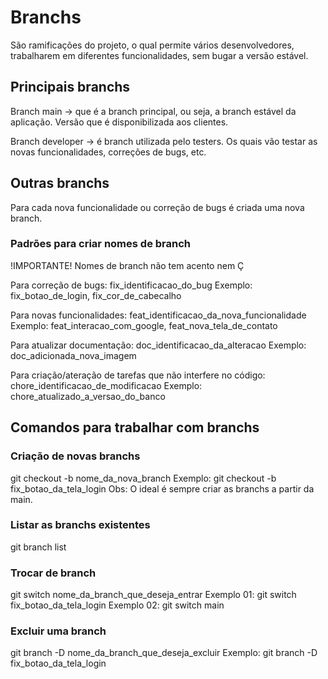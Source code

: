 # Branchs
São ramificações do projeto, o qual permite vários desenvolvedores, trabalharem em diferentes funcionalidades, sem bugar a versão estável.

## Principais branchs
Branch main -> que é a branch principal, ou seja, a branch estável da aplicação. Versão que é disponibilizada aos clientes.

Branch developer -> é branch utilizada pelo testers. Os quais vão testar as novas funcionalidades, correções de bugs, etc.

## Outras branchs
Para cada nova funcionalidade ou correção de bugs é criada uma nova branch.

### Padrões para criar nomes de branch
!IMPORTANTE! Nomes de branch não tem acento nem Ç

Para correção de bugs: fix_identificacao_do_bug
Exemplo: fix_botao_de_login, fix_cor_de_cabecalho

Para novas funcionalidades:
feat_identificacao_da_nova_funcionalidade
Exemplo: feat_interacao_com_google, feat_nova_tela_de_contato

Para atualizar documentação: doc_identificacao_da_alteracao
Exemplo: doc_adicionada_nova_imagem

Para criação/ateração de tarefas que não interfere no código:
chore_identificacao_de_modificacao
Exemplo: chore_atualizado_a_versao_do_banco

## Comandos para trabalhar com branchs
### Criação de novas branchs
git checkout -b nome_da_nova_branch
Exemplo: git checkout -b fix_botao_da_tela_login
Obs: O ideal é sempre criar as branchs a partir da main.

### Listar as branchs existentes
git branch list

### Trocar de branch
git switch nome_da_branch_que_deseja_entrar
Exemplo 01: git switch fix_botao_da_tela_login
Exemplo 02: git switch main

### Excluir uma branch
git branch -D nome_da_branch_que_deseja_excluir
Exemplo: git branch -D fix_botao_da_tela_login